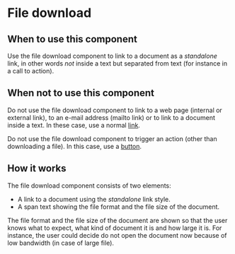 # File download 

## When to use this component

Use the file download component to link to a document as a *standalone* link, in other words *not* inside a text but separated from text (for instance in a call to action).

## When not to use this component

Do not use the file download component to link to a web page (internal or external link), to an e-mail address (mailto link) or to link to a document inside a text. In these case, use a normal <a href="{{path './button.html'}}">link</a>.

Do not use the file download component to trigger an action (other than downloading a file). In this case, use a <a href="{{path './button.html'}}">button</a>.

## How it works

The file download component consists of two elements:

* A link to a document using the *standalone* link style.
* A span text showing the file format and the file size of the document.

The file format and the file size of the document are shown so that the user knows what to expect, what kind of document it is and how large it is. For instance, the user could decide do not open the document now because of low bandwidth (in case of large file).